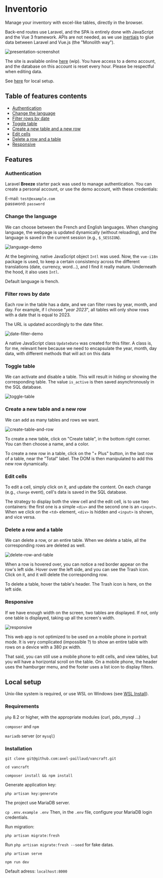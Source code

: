# Inventorio

Manage your inventory with excel-like tables, directly in the browser.

Back-end routes use Laravel, and the SPA is entirely done with JavaScript and the Vue 3 framework. APIs are not needed, as we use [inertiajs](https://inertiajs.com/) to glue data between Laravel and Vue.js (the "Monolith way").

![presentation-screenshot](https://github.com/axel-paillaud/vancraft/assets/85078268/345a29f4-39b9-4ec0-be09-819add1446b5)

The site is available online [here](https://inventorio.axelweb.fr/) (wip). You have access to a demo account, and the database on this account is reset every hour. Please be respectful when editing data.

See [here](#local-setup) for local setup.

## Table of features contents

* [Authentication](#authentication)
* [Change the language](#change-the-language)
* [Filter rows by date](#filter-rows-by-date)
* [Toggle table](#toggle-table)
* [Create a new table and a new row](#create-a-new-table-and-a-new-row)
* [Edit cells](#edit-cells)
* [Delete a row and a table](#delete-a-row-and-a-table)
* [Responsive](#responsive)

## Features

### Authentication

Laravel **Breeze** starter pack was used to manage authentication. You can create a personal account, or use the demo account, with these credentials:

E-mail: `test@example.com`  
password: `password`

### Change the language

We can choose between the French and English languages. When changing language, the webpage is updated dynamically (without reloading), and the language is saved in the current session (e.g., `$_SESSION`).

![language-demo](https://github.com/axel-paillaud/vancraft/assets/85078268/e2129886-e4b4-44a9-bdb4-27fb5a2948e6)

At the beginning, native JavaScript object `Intl` was used. Now, the `vue-i18n` package is used, to keep a certain consistency across the different translations (date, currency, word...), and I find it really mature.
Underneath the hood, it also uses `Intl`.

Default language is french.

### Filter rows by date

Each row in the table has a date, and we can filter rows by year, month, and day. For example, if I choose "*year 2023*", all tables will only show rows with a date that is equal to 2023.

The URL is updated accordingly to the date filter.

![date-filter-demo](https://github.com/axel-paillaud/vancraft/assets/85078268/bf3c6bc2-098e-4854-a7e6-3808cf3875ea)

A native JavaScript class `UpdateDate` was created for this filter. A class is, for me, relevant here because we need to encapsulate the year, month, day data, with different methods that will act on this data

### Toggle table

We can activate and disable a table. This will result in hiding or showing the corresponding table. The value `is_active` is then saved asynchronously in the SQL database.

![toggle-table](https://github.com/axel-paillaud/vancraft/assets/85078268/b024e2d1-e126-4fdc-82fe-388a517a5f9e)

### Create a new table and a new row

We can add as many tables and rows we want.

![create-table-and-row](https://github.com/axel-paillaud/vancraft/assets/85078268/f462cebb-41e5-4f86-8952-21741142fc63)

To create a new table, click on "Create table", in the bottom right corner. You can then choose a name, and a color.

To create a new row in a table, click on the "+ Plus" button, in the last row of a table, near the "Total" label. The DOM is then manipulated to add this new row dynamically.

### Edit cells

To edit a cell, simply click on it, and update the content. On each change (e.g., `change` event), cell's data is saved in the SQL database.

The strategy to display both the view cell and the edit cell, is to use two containers: the first one is a simple `<div>` and the second one is an `<input>`. When we click on the `<td>` element, `<div>` is hidden and `<input>` is shown, and vice versa.

### Delete a row and a table

We can delete a row, or an entire table. When we delete a table, all the corresponding rows are deleted as well.

![delete-row-and-table](https://github.com/axel-paillaud/vancraft/assets/85078268/9bc36cef-5206-4615-8f5a-e1598ee12320)

When a row is hovered over, you can notice a red border appear on the row's left side. Hover over the left side, and you can see the Trash icon. Click on it, and it will delete the corresponding row.

To delete a table, hover the table's header. The Trash icon is here, on the left side.

### Responsive

If we have enough width on the screen, two tables are displayed. If not, only one table is displayed, taking up all the screen's width.

![responsive](https://github.com/axel-paillaud/vancraft/assets/85078268/77b9d434-c7e8-443b-b5de-cf63e093668f)

This web app is not optimized to be used on a mobile phone in portrait mode. It is very complicated (impossible ?) to show an entire table with rows on a device with a 380 px width.

That said, you can still use a mobile phone to edit cells, and view tables, but you will have a horizontal scroll on the table. On a mobile phone, the header uses the hamburger menu, and the footer uses a list icon to display filters.

## Local setup

Unix-like system is required, or use WSL on Windows (see [WSL Install](https://learn.microsoft.com/en-us/windows/wsl/install)).

### Requirements

`php` 8.2 or higher, with the appropriate modules (curl, pdo_mysql ...)

`composer` and `npm`

`mariadb` server (or `mysql`)

### Installation

`git clone git@github.com:axel-paillaud/vancraft.git`

`cd vancraft`

`composer install && npm install`

Generate application key:

`php artisan key:generate`

The project use MariaDB server.

`cp .env.example .env` Then, in the `.env` file, configure your MariaDB login credentials.

Run migration:

`php artisan migrate:fresh`

Run `php artisan migrate:fresh --seed` for fake datas.

`php artisan serve` 

`npm run dev`

Default adress: `localhost:8000`
